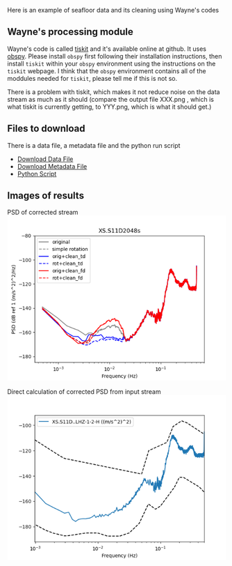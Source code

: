 Here is an example of seafloor data and its cleaning using Wayne's codes

## Wayne's processing module
Wayne's code is called [tiskit](https://github.com/WayneCrawford/tiskit) and it's available online at github.  It uses [obspy](https://github.com/obspy/obspy/wiki/).  Please install `obspy` first following their installation instructions, then install `tiskit` within your `obspy` environment using the instructions on the `tiskit` webpage. I think that the `obspy` environment contains all of the moddules needed for `tiskit`, please tell me if this is not so.

There is a problem with tiskit, which makes it not reduce noise on the data stream as much as it should  (compare the output file XXX.png , which is what tiskit is currently getting, to YYY.png, which is what it should get.)

## Files to download

There is a data file, a metadata file and the python run script

- <a href="Files/XS.S11D.LH.2016.12.11.mseed">Download Data File</a>
- <a href="Files/stations_PILAB_S_decimated.xml">Download Metadata File</a>
- <a href="Files/run_data_cleaner.py">Python Script</a>

## Images of results
PSD of corrected stream
<img src="Images/XS.S11D_2048s_streamPSD.png" class="img-responsive" alt=""> </div>

Direct calculation of corrected PSD from input stream
<img src="Images/XS.S11D_2048s_directPSD.png" class="img-responsive" alt=""> </div>
